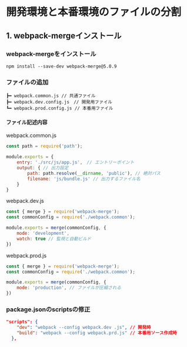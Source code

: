 # 開発環境と本番環境のファイルの分割

## 1. webpack-mergeインストール

### webpack-mergeをインストール

```shell
npm install --save-dev webpack-merge@5.0.9
```

### ファイルの追加

```text
┣━ webpack.common.js // 共通ファイル
┣━ webpack.dev.config.js　// 開発用ファイル
┗━ webpack.prod.config.js // 本番用ファイル
```

#### ファイル記述内容

webpack.common.js

```js
const path = require('path');

module.exports = {
    entry: './src/js/app.js',　// エントリーポイント
    output: { // 出力設定
        path: path.resolve(__dirname, 'public'), // 絶対パス
        filename: 'js/bundle.js' // 出力するファイル名
    }
}
```

webpack.dev.js

```js
const { merge } = require('webpack-merge');
const commonConfig = require('./webpack.common');

module.exports = merge(commonConfig, {
    mode: 'development',
    watch: true // 監視と自動ビルド
})
```

webpack.prod.js

```js
const { merge } = require('webpack-merge');
const commonConfig = require('./webpack.common');

module.exports = merge(commonConfig, {
    mode: 'production', // ファイルが圧縮される
})
```

### package.jsonのscriptsの修正

```json
"scripts": {
    "dev": "webpack --config webpack.dev .js", // 開発時
    "build": "webpack --config webpack.prd.js" // 本番用ソース作成時
  },
```

